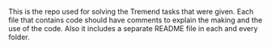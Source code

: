 This is the repo used for solving the Tremend tasks that were given. Each file that contains code should have comments to explain the making and the use of the code. Also it includes a separate README file in each and every folder.
